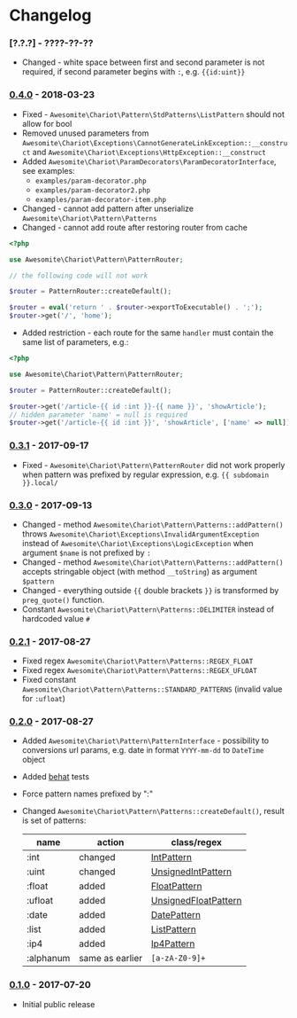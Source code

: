 # Changelog

### [?.?.?] - ????-??-??

* Changed - white space between first and second parameter is not required,
if second parameter begins with `:`, e.g. `{{id:uint}}`

### [0.4.0] - 2018-03-23

* Fixed - `Awesomite\Chariot\Pattern\StdPatterns\ListPattern` should not allow for bool
* Removed unused parameters from `Awesomite\Chariot\Exceptions\CannotGenerateLinkException::__construct`
and `Awesomite\Chariot\Exceptions\HttpException::__construct`
* Added `Awesomite\Chariot\ParamDecorators\ParamDecoratorInterface`,
see examples:
  * `examples/param-decorator.php`
  * `examples/param-decorator2.php`
  * `examples/param-decorator-item.php`
* Changed - cannot add pattern after unserialize `Awesomite\Chariot\Pattern\Patterns`
* Changed - cannot add route after restoring router from cache
```php
<?php

use Awesomite\Chariot\Pattern\PatternRouter;

// the following code will not work

$router = PatternRouter::createDefault();

$router = eval('return ' . $router->exportToExecutable() . ';');
$router->get('/', 'home');
```
* Added restriction - each route for the same `handler` must contain the same list of parameters, e.g.:
```php
<?php

use Awesomite\Chariot\Pattern\PatternRouter;

$router = PatternRouter::createDefault();

$router->get('/article-{{ id :int }}-{{ name }}', 'showArticle');
// hidden parameter 'name' = null is required
$router->get('/article-{{ id :int }}', 'showArticle', ['name' => null]);
```

### [0.3.1] - 2017-09-17

* Fixed - `Awesomite\Chariot\Pattern\PatternRouter` did not work properly when pattern was prefixed by regular expression,
e.g. `{{ subdomain }}.local/`

### [0.3.0] - 2017-09-13

* Changed - method `Awesomite\Chariot\Pattern\Patterns::addPattern()`
  throws `Awesomite\Chariot\Exceptions\InvalidArgumentException`
  instead of `Awesomite\Chariot\Exceptions\LogicException` when argument `$name` is not prefixed by `:`
* Changed - method `Awesomite\Chariot\Pattern\Patterns::addPattern()`
  accepts stringable object (with method `__toString`) as argument `$pattern`
* Changed - everything outside `{{` double brackets `}}` is transformed by `preg_quote()` function.
* Constant `Awesomite\Chariot\Pattern\Patterns::DELIMITER` instead of hardcoded value `#`

### [0.2.1] - 2017-08-27

* Fixed regex `Awesomite\Chariot\Pattern\Patterns::REGEX_FLOAT`
* Fixed regex `Awesomite\Chariot\Pattern\Patterns::REGEX_UFLOAT`
* Fixed constant `Awesomite\Chariot\Pattern\Patterns::STANDARD_PATTERNS` (invalid value for `:ufloat`)

### [0.2.0] - 2017-08-27

* Added `Awesomite\Chariot\Pattern\PatternInterface` - possibility to conversions url params, e.g. date in format `YYYY-mm-dd` to `DateTime` object
* Added [behat] tests
* Force pattern names prefixed by ":"
* Changed `Awesomite\Chariot\Pattern\Patterns::createDefault()`, result is set of patterns:
  
  | name      | action          | class/regex            |
  |-----------|-----------------|------------------------|
  | :int      | changed         | [IntPattern]           |
  | :uint     | changed         | [UnsignedIntPattern]   |
  | :float    | added           | [FloatPattern]         |
  | :ufloat   | added           | [UnsignedFloatPattern] |
  | :date     | added           | [DatePattern]          |
  | :list     | added           | [ListPattern]          |
  | :ip4      | added           | [Ip4Pattern]           |
  | :alphanum | same as earlier | `[a-zA-Z0-9]+`         |

### [0.1.0] - 2017-07-20
    
* Initial public release

[0.4.0]: https://github.com/awesomite/chariot/compare/v0.3.1...v0.4.0
[0.3.1]: https://github.com/awesomite/chariot/compare/v0.3.0...v0.3.1
[0.3.0]: https://github.com/awesomite/chariot/compare/v0.2.1...v0.3.0
[0.2.1]: https://github.com/awesomite/chariot/compare/v0.2.0...v0.2.1
[0.2.0]: https://github.com/awesomite/chariot/compare/v0.1.0...v0.2.0
[0.1.0]: https://github.com/awesomite/chariot/tree/v0.1.0
[behat]: http://behat.org

[IntPattern]:           src/Pattern/StdPatterns/IntPattern.php
[UnsignedIntPattern]:   src/Pattern/StdPatterns/UnsignedIntPattern.php
[FloatPattern]:         src/Pattern/StdPatterns/FloatPattern.php
[UnsignedFloatPattern]: src/Pattern/StdPatterns/UnsignedFloatPattern.php
[DatePattern]:          src/Pattern/StdPatterns/DatePattern.php
[ListPattern]:          src/Pattern/StdPatterns/ListPattern.php
[Ip4Pattern]:           src/Pattern/StdPatterns/Ip4Pattern.php
